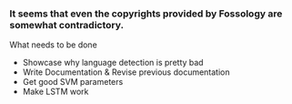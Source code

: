 ### It seems that even the copyrights provided by Fossology are somewhat contradictory.

What needs to be done
* Showcase why language detection is pretty bad
* Write Documentation & Revise previous documentation
* Get good SVM parameters
* Make LSTM work